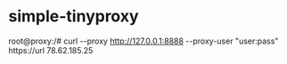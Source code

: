# simple-tinyproxy
root@proxy:/# curl --proxy http://127.0.0.1:8888 --proxy-user "user:pass" https://url
78.62.185.25
